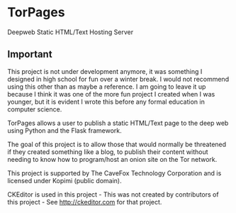 # TorPages
Deepweb Static HTML/Text Hosting Server

## Important
This project is not under development anymore, it was something I designed in high school for fun over a winter break. I would not recommend using this other than as maybe a reference. I am going to leave it up because I think it was one of the more fun project I created when I was younger, but it is evident I wrote this before any formal education in computer science.

TorPages allows a user to publish a static HTML/Text page to the deep web using Python and the Flask framework.

The goal of this project is to allow those that would normally be threatened if they created something like a blog, to publish their content without needing to know how to program/host an onion site on the Tor network.

This project is supported by The CaveFox Technology Corporation and is licensed under Kopimi (public domain).

CKEditor is used in this project - This was not created by contributors of this project - See http://ckeditor.com for that project.
